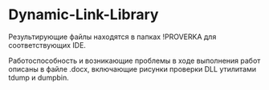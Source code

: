 # Dynamic-Link-Library
Результирующие файлы находятся в папках !PROVERKA для соответствующих IDE.

Работоспособность и возникающие проблемы в ходе выполнения работ описаны в файле .docx, включающие рисунки проверки DLL утилитами tdump и dumpbin.
